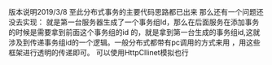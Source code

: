 版本说明2019/3/8
至此分布式事务的主要代码思路都已出来
那么还有一个问题还没去实现：
就是第一台服务器生成了一个事务组Id，那么在后面服务在添加事务的时候是需要拿到前面这个事务组的id
的，就是拿到第一台生成的事务组id,这就涉及到传递事务组id的一个逻辑。一般分布式都带有pc调用的方式来用
，用这些框架进行透明的传递即可。
可以使用HttpCllinet模拟也行
